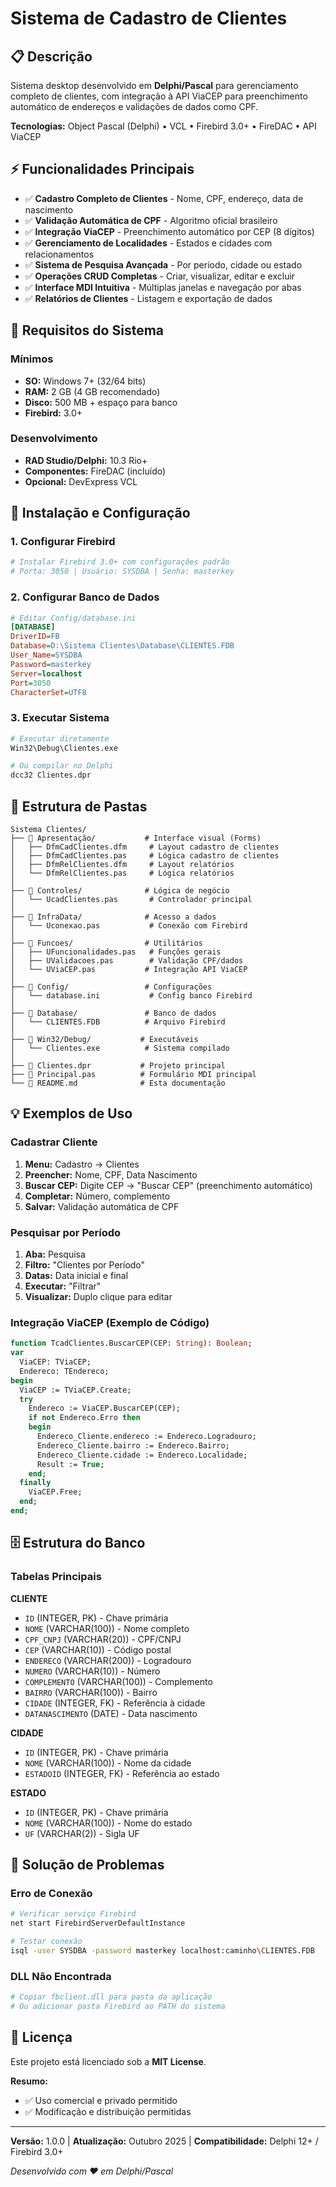 # Sistema de Cadastro de Clientes

## 📋 Descrição

Sistema desktop desenvolvido em **Delphi/Pascal** para gerenciamento completo de clientes, com integração à API ViaCEP para preenchimento automático de endereços e validações de dados como CPF.

**Tecnologias:** Object Pascal (Delphi) • VCL • Firebird 3.0+ • FireDAC • API ViaCEP

## ⚡ Funcionalidades Principais

- ✅ **Cadastro Completo de Clientes** - Nome, CPF, endereço, data de nascimento
- ✅ **Validação Automática de CPF** - Algoritmo oficial brasileiro
- ✅ **Integração ViaCEP** - Preenchimento automático por CEP (8 dígitos)
- ✅ **Gerenciamento de Localidades** - Estados e cidades com relacionamentos
- ✅ **Sistema de Pesquisa Avançada** - Por período, cidade ou estado
- ✅ **Operações CRUD Completas** - Criar, visualizar, editar e excluir
- ✅ **Interface MDI Intuitiva** - Múltiplas janelas e navegação por abas
- ✅ **Relatórios de Clientes** - Listagem e exportação de dados

## 🔧 Requisitos do Sistema

### Mínimos
- **SO:** Windows 7+ (32/64 bits)
- **RAM:** 2 GB (4 GB recomendado)
- **Disco:** 500 MB + espaço para banco
- **Firebird:** 3.0+

### Desenvolvimento
- **RAD Studio/Delphi:** 10.3 Rio+
- **Componentes:** FireDAC (incluído)
- **Opcional:** DevExpress VCL

## 🚀 Instalação e Configuração

### 1. Configurar Firebird
```bash
# Instalar Firebird 3.0+ com configurações padrão
# Porta: 3050 | Usuário: SYSDBA | Senha: masterkey
```

### 2. Configurar Banco de Dados
```ini
# Editar Config/database.ini
[DATABASE]
DriverID=FB
Database=D:\Sistema Clientes\Database\CLIENTES.FDB
User_Name=SYSDBA
Password=masterkey
Server=localhost
Port=3050
CharacterSet=UTF8
```

### 3. Executar Sistema
```bash
# Executar diretamente
Win32\Debug\Clientes.exe

# Ou compilar no Delphi
dcc32 Clientes.dpr
```

## 📁 Estrutura de Pastas

```
Sistema Clientes/
├── 📁 Apresentação/           # Interface visual (Forms)
│   ├── DfmCadClientes.dfm     # Layout cadastro de clientes
│   ├── DfmCadClientes.pas     # Lógica cadastro de clientes
│   ├── DfmRelClientes.dfm     # Layout relatórios
│   └── DfmRelClientes.pas     # Lógica relatórios
│
├── 📁 Controles/              # Lógica de negócio
│   └── UcadClientes.pas       # Controlador principal
│
├── 📁 InfraData/              # Acesso a dados
│   └── Uconexao.pas           # Conexão com Firebird
│
├── 📁 Funcoes/                # Utilitários
│   ├── UFuncionalidades.pas   # Funções gerais
│   ├── UValidacoes.pas        # Validação CPF/dados
│   └── UViaCEP.pas           # Integração API ViaCEP
│
├── 📁 Config/                 # Configurações
│   └── database.ini           # Config banco Firebird
│
├── 📁 Database/               # Banco de dados
│   └── CLIENTES.FDB          # Arquivo Firebird
│
├── 📁 Win32/Debug/           # Executáveis
│   └── Clientes.exe          # Sistema compilado
│
├── 📄 Clientes.dpr           # Projeto principal
├── 📄 Principal.pas          # Formulário MDI principal
└── 📄 README.md              # Esta documentação
```

## 💡 Exemplos de Uso

### Cadastrar Cliente
1. **Menu:** Cadastro → Clientes
2. **Preencher:** Nome, CPF, Data Nascimento
3. **Buscar CEP:** Digite CEP → "Buscar CEP" (preenchimento automático)
4. **Completar:** Número, complemento
5. **Salvar:** Validação automática de CPF

### Pesquisar por Período
1. **Aba:** Pesquisa
2. **Filtro:** "Clientes por Período"
3. **Datas:** Data inicial e final
4. **Executar:** "Filtrar"
5. **Visualizar:** Duplo clique para editar

### Integração ViaCEP (Exemplo de Código)
```pascal
function TcadClientes.BuscarCEP(CEP: String): Boolean;
var
  ViaCEP: TViaCEP;
  Endereco: TEndereco;
begin
  ViaCEP := TViaCEP.Create;
  try
    Endereco := ViaCEP.BuscarCEP(CEP);
    if not Endereco.Erro then
    begin
      Endereco_Cliente.endereco := Endereco.Logradouro;
      Endereco_Cliente.bairro := Endereco.Bairro;
      Endereco_Cliente.cidade := Endereco.Localidade;
      Result := True;
    end;
  finally
    ViaCEP.Free;
  end;
end;
```

## 🗄️ Estrutura do Banco

### Tabelas Principais

**CLIENTE**
- `ID` (INTEGER, PK) - Chave primária
- `NOME` (VARCHAR(100)) - Nome completo
- `CPF_CNPJ` (VARCHAR(20)) - CPF/CNPJ
- `CEP` (VARCHAR(10)) - Código postal
- `ENDERECO` (VARCHAR(200)) - Logradouro
- `NUMERO` (VARCHAR(10)) - Número
- `COMPLEMENTO` (VARCHAR(100)) - Complemento
- `BAIRRO` (VARCHAR(100)) - Bairro
- `CIDADE` (INTEGER, FK) - Referência à cidade
- `DATANASCIMENTO` (DATE) - Data nascimento

**CIDADE**
- `ID` (INTEGER, PK) - Chave primária
- `NOME` (VARCHAR(100)) - Nome da cidade
- `ESTADOID` (INTEGER, FK) - Referência ao estado

**ESTADO**
- `ID` (INTEGER, PK) - Chave primária
- `NOME` (VARCHAR(100)) - Nome do estado
- `UF` (VARCHAR(2)) - Sigla UF

## 🔧 Solução de Problemas

### Erro de Conexão
```bash
# Verificar serviço Firebird
net start FirebirdServerDefaultInstance

# Testar conexão
isql -user SYSDBA -password masterkey localhost:caminho\CLIENTES.FDB
```

### DLL Não Encontrada
```bash
# Copiar fbclient.dll para pasta da aplicação
# Ou adicionar pasta Firebird ao PATH do sistema
```

## 📄 Licença

Este projeto está licenciado sob a **MIT License**.

**Resumo:**
- ✅ Uso comercial e privado permitido
- ✅ Modificação e distribuição permitidas

---

**Versão:** 1.0.0 | **Atualização:** Outubro 2025 | **Compatibilidade:** Delphi 12+ / Firebird 3.0+

*Desenvolvido com ❤️ em Delphi/Pascal*
